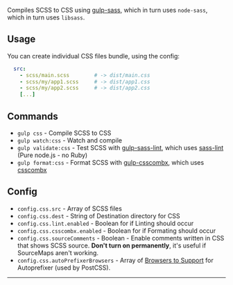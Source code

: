 Compiles SCSS to CSS using [gulp-sass](https://github.com/dlmanning/gulp-sass), which in turn uses `node-sass`, which in turn uses `libsass`.

## Usage

You can create individual CSS files bundle, using the config:
```yml
  src:
    - scss/main.scss        # -> dist/main.css
    - scss/my/app1.scss     # -> dist/app1.css
    - scss/my/app2.scss     # -> dist/app2.css
    [...]
```

## Commands

- `gulp css` - Compile SCSS to CSS
- `gulp watch:css` - Watch and compile
- `gulp validate:css` - Test SCSS with [gulp-sass-lint](https://github.com/sasstools/gulp-sass-lint), which uses [sass-lint](https://github.com/sasstools/sass-lint) (Pure node.js - no Ruby)
- `gulp format:css` - Format SCSS with [gulp-csscombx](https://github.com/drugan/gulp-csscombx), which uses [csscombx](https://github.com/drugan/csscombx)

## Config

- `config.css.src` - Array of SCSS files
- `config.css.dest` - String of Destination directory for CSS
- `config.css.lint.enabled` - Boolean for if Linting should occur
- `config.css.csscombx.enabled` - Boolean for if Formating should occur
- `config.css.sourceComments` - Boolean - Enable comments written in CSS that shows SCSS source. **Don't turn on permanently**, it's useful if SourceMaps aren't working.
- `config.css.autoPrefixerBrowsers` - Array of [Browsers to Support](https://github.com/ai/browserslist#queries) for Autoprefixer (used by PostCSS).

---
